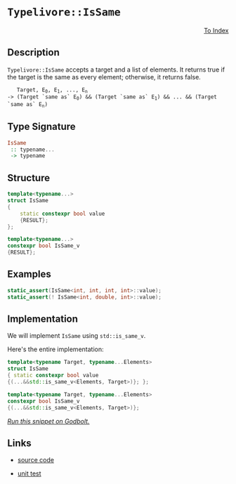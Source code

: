 <!-- Copyright 2024 Feng Mofan
SPDX-License-Identifier: Apache-2.0 -->

# `Typelivore::IsSame`

<p style='text-align: right;'><a href="../../../facilities/metafunctions.md#typelivore-is-same">To Index</a></p>

## Description

`Typelivore::IsSame` accepts a target and a list of elements.
It returns true if the target is the same as every element;
otherwise, it returns false.

<pre><code>   Target, E<sub>0</sub>, E<sub>1</sub>, ..., E<sub>n</sub>
-> (Target `same as` E<sub>0</sub>) && (Target `same as` E<sub>1</sub>) && ... && (Target `same as` E<sub>n</sub>)</code></pre>

## Type Signature

```Haskell
IsSame
 :: typename...
 -> typename
```

## Structure

```C++
template<typename...>
struct IsSame
{
    static constexpr bool value
    {RESULT};
};

template<typename...>
constexpr bool IsSame_v
{RESULT};
```

## Examples

```C++
static_assert(IsSame<int, int, int, int>::value);
static_assert(! IsSame<int, double, int>::value);
```

## Implementation

We will implement `IsSame` using `std::is_same_v`.

Here's the entire implementation:

```C++
template<typename Target, typename...Elements>
struct IsSame
{ static constexpr bool value
{(...&&std::is_same_v<Elements, Target>)}; };

template<typename Target, typename...Elements>
constexpr bool IsSame_v 
{(...&&std::is_same_v<Elements, Target>)};
```

[*Run this snippet on Godbolt.*](https://godbolt.org/#z:OYLghAFBqd5QCxAYwPYBMCmBRdBLAF1QCcAaPECAMzwBtMA7AQwFtMQByARg9KtQYEAysib0QXACx8BBAKoBnTAAUAHpwAMvAFYTStJg1DIApACYAQuYukl9ZATwDKjdAGFUtAK4sGIAKwapK4AMngMmAByPgBGmMQSAOykAA6oCoRODB7evgFBaRmOAmER0SxxCVzJdpgOWUIETMQEOT5%2BgbaY9sUMjc0EpVGx8Um2TS1teZ0KE4PhwxWj1QCUtqhexMjsHOYAzOHI3lgA1CZ7bgQAnimYAPoExEyECufYJhoAgh%2BfBJgsKQMf3OlxujFYmBOABVmsBMARSCdrrdmGwAHQY7D0NiCV57d5fWbELwOE4ASQUQghPxMiQsJ1mTEcyBOaAYs0wqhSxBOMVQnhOADcxF5MDS6RAMWjzAA2WWzdAgEB4BR3BQQu6CkFY/6MAgKREw4hwghvFa0gAi53plutNK%2BfwBQLFF2R4LY0Nh8MRbtRmClOpx%2BrePzZHK5PL5AopVLYmrOX1pFklGNl8oIiuVqvVca1F0DeoNnuN8LNtr2VkTXwA9AAqesNxtN6s/OsN6GYWYKE6Nls1psD3v2z6M5l3JgKJQtCAx6kXcIIk4LxHLpeCN5K4XeTDmis/Ud4ZDjyfxAgQMBgcmUuduVfoDYxegr9f4zcinfWjhrWicfy8PwcFopCoJwbjWNYDIbFskL7DwpAEJoX5rAA1gEZhookZiSAAHNhgQAJz%2BGYGgythez6Jwki8CwEgaEEAFASBHC8AoIBBAhgFfqQcCwDAiAgBsBApF4CIUBAaAAnQ8SRBCnCqNhMoALQypIJzAMgLJSGiZi8Jg%2BBEMQeCKlwMiCCIYjsFIpnyEoaiIaQugmQA7k8KScDw36/v%2B9lMQA8iJwkECcqBUCc8lKSpakaScWlmCcEAeJJ9A8rBKy8BxWhrBASASSkUlkGJuX5SAwBSGYfB0H8xCsRAMT2TE4TNFc7m8A1zDEFcvkxNodQcXBElBr5DC0M1nGkFgMReMAbhiLQrHcLwWAsIYwDiGN%2BDEL1eCCp29mcnUIk7HBC7dPZtB4DETwdR4WD2Y8eA0QtpA7cQfJKBa/wredRiIWsVAGMACgAGp4JgTm%2BSiLXWeZ4hWfwgiKCo6hjY5%2BgrSg4GWPoF2sZAayoCkvTzYpCrnBapiWNYxG8KgL2GVguMQGstT1M4ECuFMfgmaECzlJUeiFJkAicwL6RCwwQx88sXQ9A0cwiyZLO9P0LSSyMVTjAMCua6rvPqxIzNQdsBsURwf6kAxNOcGFCnKap6maZI2nxbghAkGcZh7FwaXwb9awIJgTBYAkTOkKhkh7Gi%2BF7IkkgaJIWEynR/gyvhptUaQNFe2iMpcKR%2BHYXn/iSFw/jRzKFs%2BZwLFsb7nFZXx2UCQFInkJQRXJTJbCcM0LCCokilMKyBhGDF%2BFolwaJAXpbv03o8PCKIsPSAviN2SjIDlS5TBuQtnlm95Y1%2BS3QUhScvf94Pw8rWPE9T/FiV5clHt7GYPsZVxTcd/EbfiagSWjAvgPI4K0uD4S4EEGgtAqo1TqmNNqTUoYII6l1HqDgoYDT1ENEa9kJpTRmrQOaUMlpfR2EBDaW0drzWnqoA6fwoYnR/GNc6l0mo3TIelQyj04IvTepgD6y0jDfVAPXPgANgag3BpDJ6C8YaWRXrINeyMgK6HKiPYwmMbAsMZvjQmWRiakz2OTTR1NgJ0yMrtPGMstpsw5p4doegeZlH1iZQWvRtZuKyGrJYGslZyy1vYvIitug2L6HMbx/NFby0CVzHW8xnE%2BJNgoI2ll97m0tsBa2QCr4gNHmAu%2BGgXb6XdqldKftSAByDqMUOTCM5Z3HvHRIZdEiJD2AnSQKkTIZKYjXdiv1uKNyQIJQKv9v7EC7jsXukUWAKEFCyQU%2BTnSzF0sUueJlZFL3kdZJR9ldDkW3rvDypt0lVw4P5ISIlgqhSmapGZcyhSLKZJ2IKCV/5P3iC/PY79%2BlfzeflUZfzkogDmSkFImowF3CWQQccxAWAqQqtA%2BIsD6qNQ6kg1FnVuq9Qwf/Qaw1RrkMwJNaas15pwRIUIjh408CbXqFQvatDkCHQYYIU6zCLpXSuOwu6XCoa8PSPwz6QjwgiMymIpggMQZgwhowKGGyLISAUQjWyyidAgHIuojGlMsbaPgLoomnBqwKi1VYSwpjabxHppY0OfjbEMHcDExx9qInS08cLR1rixa9Bdb4kJrMwkBNyLE21AbdYJMiXE7WjIw2LEiYbTYxtvbHMPoxLJsLpmzPmY8v4swimzxft7Mp9d/aB2DpQfedTN7jz2HsfwgQS50RrYkUilcj7V1sLXD%2BKwUIgEkIkbSTSuBSHwo06O1RTZ7BTVbZiddMr7x0q21NM6u1rBehkZwkggA%3D%3D)

## Links

- [source code](../../../../conceptrodon/typelivore/is_same.hpp)

- [unit test](../../../../tests/unit/metafunctions/typelivore/is_same.test.hpp)
